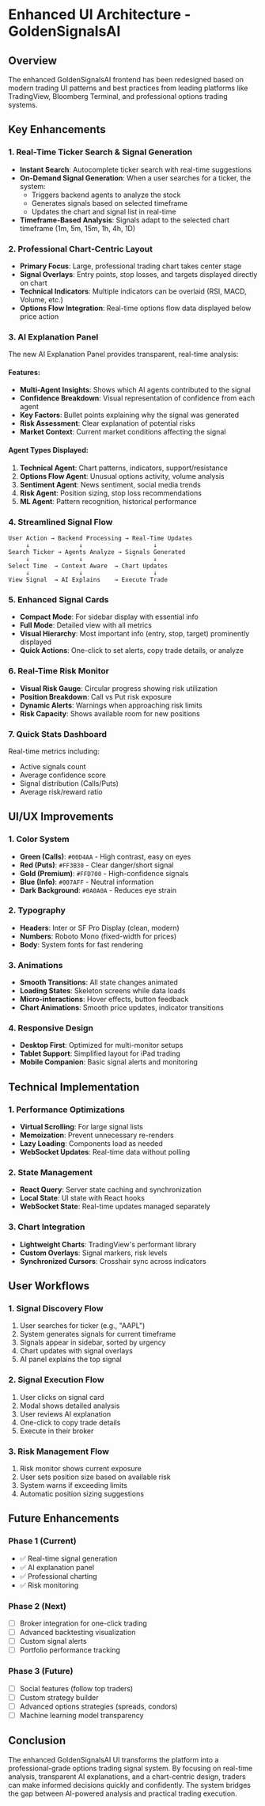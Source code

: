 # Enhanced UI Architecture - GoldenSignalsAI

## Overview

The enhanced GoldenSignalsAI frontend has been redesigned based on modern trading UI patterns and best practices from leading platforms like TradingView, Bloomberg Terminal, and professional options trading systems.

## Key Enhancements

### 1. **Real-Time Ticker Search & Signal Generation**
- **Instant Search**: Autocomplete ticker search with real-time suggestions
- **On-Demand Signal Generation**: When a user searches for a ticker, the system:
  - Triggers backend agents to analyze the stock
  - Generates signals based on selected timeframe
  - Updates the chart and signal list in real-time
- **Timeframe-Based Analysis**: Signals adapt to the selected chart timeframe (1m, 5m, 15m, 1h, 4h, 1D)

### 2. **Professional Chart-Centric Layout**
- **Primary Focus**: Large, professional trading chart takes center stage
- **Signal Overlays**: Entry points, stop losses, and targets displayed directly on chart
- **Technical Indicators**: Multiple indicators can be overlaid (RSI, MACD, Volume, etc.)
- **Options Flow Integration**: Real-time options flow data displayed below price action

### 3. **AI Explanation Panel**
The new AI Explanation Panel provides transparent, real-time analysis:

#### Features:
- **Multi-Agent Insights**: Shows which AI agents contributed to the signal
- **Confidence Breakdown**: Visual representation of confidence from each agent
- **Key Factors**: Bullet points explaining why the signal was generated
- **Risk Assessment**: Clear explanation of potential risks
- **Market Context**: Current market conditions affecting the signal

#### Agent Types Displayed:
1. **Technical Agent**: Chart patterns, indicators, support/resistance
2. **Options Flow Agent**: Unusual options activity, volume analysis
3. **Sentiment Agent**: News sentiment, social media trends
4. **Risk Agent**: Position sizing, stop loss recommendations
5. **ML Agent**: Pattern recognition, historical performance

### 4. **Streamlined Signal Flow**

```
User Action → Backend Processing → Real-Time Updates
     ↓              ↓                    ↓
Search Ticker → Agents Analyze → Signals Generated
     ↓              ↓                    ↓
Select Time  → Context Aware  → Chart Updates
     ↓              ↓                    ↓
View Signal  → AI Explains    → Execute Trade
```

### 5. **Enhanced Signal Cards**
- **Compact Mode**: For sidebar display with essential info
- **Full Mode**: Detailed view with all metrics
- **Visual Hierarchy**: Most important info (entry, stop, target) prominently displayed
- **Quick Actions**: One-click to set alerts, copy trade details, or analyze

### 6. **Real-Time Risk Monitor**
- **Visual Risk Gauge**: Circular progress showing risk utilization
- **Position Breakdown**: Call vs Put risk exposure
- **Dynamic Alerts**: Warnings when approaching risk limits
- **Risk Capacity**: Shows available room for new positions

### 7. **Quick Stats Dashboard**
Real-time metrics including:
- Active signals count
- Average confidence score
- Signal distribution (Calls/Puts)
- Average risk/reward ratio

## UI/UX Improvements

### 1. **Color System**
- **Green (Calls)**: `#00D4AA` - High contrast, easy on eyes
- **Red (Puts)**: `#FF3B30` - Clear danger/short signal
- **Gold (Premium)**: `#FFD700` - High-confidence signals
- **Blue (Info)**: `#007AFF` - Neutral information
- **Dark Background**: `#0A0A0A` - Reduces eye strain

### 2. **Typography**
- **Headers**: Inter or SF Pro Display (clean, modern)
- **Numbers**: Roboto Mono (fixed-width for prices)
- **Body**: System fonts for fast rendering

### 3. **Animations**
- **Smooth Transitions**: All state changes animated
- **Loading States**: Skeleton screens while data loads
- **Micro-interactions**: Hover effects, button feedback
- **Chart Animations**: Smooth price updates, indicator transitions

### 4. **Responsive Design**
- **Desktop First**: Optimized for multi-monitor setups
- **Tablet Support**: Simplified layout for iPad trading
- **Mobile Companion**: Basic signal alerts and monitoring

## Technical Implementation

### 1. **Performance Optimizations**
- **Virtual Scrolling**: For large signal lists
- **Memoization**: Prevent unnecessary re-renders
- **Lazy Loading**: Components load as needed
- **WebSocket Updates**: Real-time data without polling

### 2. **State Management**
- **React Query**: Server state caching and synchronization
- **Local State**: UI state with React hooks
- **WebSocket State**: Real-time updates managed separately

### 3. **Chart Integration**
- **Lightweight Charts**: TradingView's performant library
- **Custom Overlays**: Signal markers, risk levels
- **Synchronized Cursors**: Crosshair sync across indicators

## User Workflows

### 1. **Signal Discovery Flow**
1. User searches for ticker (e.g., "AAPL")
2. System generates signals for current timeframe
3. Signals appear in sidebar, sorted by urgency
4. Chart updates with signal overlays
5. AI panel explains the top signal

### 2. **Signal Execution Flow**
1. User clicks on signal card
2. Modal shows detailed analysis
3. User reviews AI explanation
4. One-click to copy trade details
5. Execute in their broker

### 3. **Risk Management Flow**
1. Risk monitor shows current exposure
2. User sets position size based on available risk
3. System warns if exceeding limits
4. Automatic position sizing suggestions

## Future Enhancements

### Phase 1 (Current)
- ✅ Real-time signal generation
- ✅ AI explanation panel
- ✅ Professional charting
- ✅ Risk monitoring

### Phase 2 (Next)
- [ ] Broker integration for one-click trading
- [ ] Advanced backtesting visualization
- [ ] Custom signal alerts
- [ ] Portfolio performance tracking

### Phase 3 (Future)
- [ ] Social features (follow top traders)
- [ ] Custom strategy builder
- [ ] Advanced options strategies (spreads, condors)
- [ ] Machine learning model transparency

## Conclusion

The enhanced GoldenSignalsAI UI transforms the platform into a professional-grade options trading signal system. By focusing on real-time analysis, transparent AI explanations, and a chart-centric design, traders can make informed decisions quickly and confidently. The system bridges the gap between AI-powered analysis and practical trading execution. 